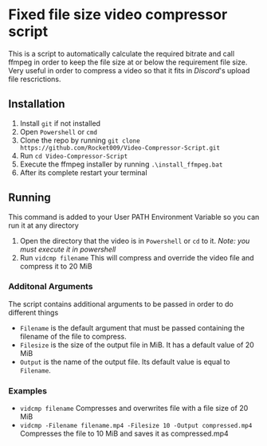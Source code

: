 # Fixed file size video compressor script
This is a script to automatically calculate the required bitrate and call ffmpeg in order to keep the file size at or below the requirement file size. Very useful in order to compress a video so that it fits in *Discord*'s upload file rescrictions.
## Installation
1. Install `git` if not installed
2. Open `Powershell` or `cmd`
3. Clone the repo by running `git clone https://github.com/Rocket009/Video-Compressor-Script.git`
4. Run `cd Video-Compressor-Script`
5. Execute the ffmpeg installer by running `.\install_ffmpeg.bat`
6. After its complete restart your terminal
## Running
This command is added to your User PATH Environment Variable so you can run it at any directory
1. Open the directory that the video is in `Powershell` or `cd` to it. *Note: you must execute it in powershell*
2. Run `vidcmp filename` This will compress and override the video file and compress it to 20 MiB
### Additonal Arguments
The script contains additional arguments to be passed in order to do different things
- `Filename` is the default argument that must be passed containing the filename of the file to compress.
- `Filesize` is the size of the output file in MiB. It has a default value of 20 MiB
- `Output` is the name of the output file. Its default value is equal to `Filename`.
### Examples
- `vidcmp filename`     Compresses and overwrites file with a file size of 20 MiB
- `vidcmp -Filename filename.mp4 -Filesize 10 -Output compressed.mp4`   Compresses the file to 10 MiB and saves it as compressed.mp4